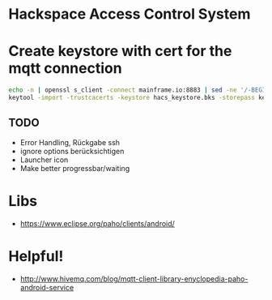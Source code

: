 # Hackspace Access Control System


# Create keystore with cert for the mqtt connection

```sh
echo -n | openssl s_client -connect mainframe.io:8883 | sed -ne '/-BEGIN CERTIFICATE-/,/-END CERTIFICATE-/p' > mqtt_mainframe.io.crt
keytool -import -trustcacerts -keystore hacs_keystore.bks -storepass keystorepw -noprompt -alias mqtt_mainframe -file mqtt_mainframe.io.crt -storetype BKS -providerClass org.bouncycastle.jce.provider.BouncyCastleProvider -providerpath bcprov-ext-jdk14-1.53.jar
```


## TODO

* Error Handling, Rückgabe ssh
* ignore options berücksichtigen
* Launcher icon
* Make better progressbar/waiting

# Libs

* https://www.eclipse.org/paho/clients/android/

# Helpful!

* http://www.hivemq.com/blog/mqtt-client-library-enyclopedia-paho-android-service